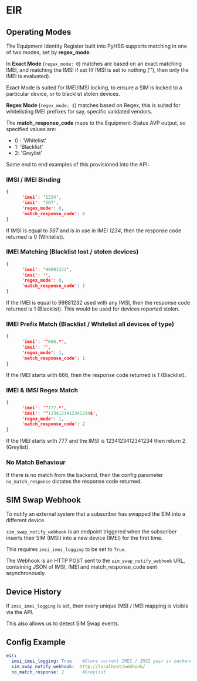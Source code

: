# EIR


## Operating Modes

The Equipment Identity Register built into PyHSS supports matching in one of two modes, set by **regex_mode**.

In **Exact Mode** (``regex_mode: 0``) matches are based on an exact matching IMEI, and matching the IMSI if set (If IMSI is set to nothing (''), then only the IMEI is evaluated).

Exact Mode is suited for IMEI/IMSI locking, to ensure a SIM is locked to a particular device, or to blacklist stolen devices.

**Regex Mode** (``regex_mode: 1``) matches based on Regex, this is suited for whitelisting IMEI prefixes for say, specific validated vendors.

The **match_response_code** maps to the Equipment-Status AVP output, so specified values are:
 * 0 : 'Whitelist'
 * 1: 'Blacklist'
 * 2: 'Greylist'

Some end to end examples of this provisioned into the API:

### IMSI / IMEI Binding
```json
{
      'imei': '1234', 
      'imsi': '567',
      'regex_mode': 0, 
      'match_response_code': 0
}
```
If IMSI is equal to *567* and is in use in IMEI *1234*, then the response code returned is 0 (Whitelist).

### IMEI Matching (Blacklist lost / stolen devices)
```json
{
      'imei': '99881232',
      'imsi': '', 
      'regex_mode': 0, 
      'match_response_code': 1
}
```
If the IMEI is equal to 99881232 used with any IMSI, then the response code returned is 1 (Blacklist). This would be used for devices reported stolen.

### IMEI Prefix Match (Blacklist / Whitelist all devices of type)
```json
{
      'imei': '^666.*',
      'imsi': '', 
      'regex_mode': 1, 
      'match_response_code': 1
}
```
If the IMEI starts with 666, then the response code returned is 1 (Blacklist).

### IMEI & IMSI Regex Match
```json
{
      'imei': '^777.*',
      'imsi': '^1234123412341234$', 
      'regex_mode': 1, 
      'match_response_code': 2
}
```
If the IMEI starts with 777 and the IMSI is 1234123412341234 then return 2 (Greylist).


### No Match Behaviour
If there is no match from the backend, then the config parameter ``no_match_response`` dictates the response code returned.

## SIM Swap Webhook

To notify an external system that a subscriber has swapped the SIM into a different device.

``sim_swap_notify_webhook`` is an endpoint triggered when the subscriber inserts their SIM (IMSI) into a new device (IMEI) for the first time.

This requires ``imsi_imei_logging`` to be set to ``True``.

The Webhook is an HTTP POST sent to the ``sim_swap_notify_webhook`` URL, containing JSON of IMSI, IMEI and match_response_code sent asynchronously.

## Device History

If ``imsi_imei_logging`` is set, then every unique IMSI / IMEI mapping is visible via the API.

This also allows us to detect SIM Swap events.

## Config Example
```yaml
eir:
  imsi_imei_logging: True    #Store current IMEI / IMSI pair in backend
  sim_swap_notify_webhook:  http://localhost/webhook/
  no_match_response: 2       #Greylist
```

